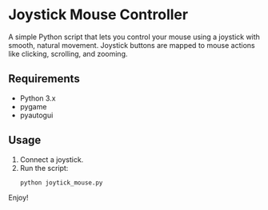 # Joystick Mouse Controller

A simple Python script that lets you control your mouse using a joystick with smooth, natural movement. Joystick buttons are mapped to mouse actions like clicking, scrolling, and zooming.

## Requirements

- Python 3.x
- pygame
- pyautogui

## Usage

1. Connect a joystick.
2. Run the script:
   ```bash
   python joytick_mouse.py
   ```

Enjoy!
